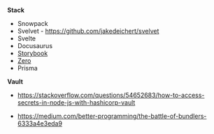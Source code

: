 **Stack**

- Snowpack 
- Svelvet  - https://github.com/jakedeichert/svelvet
- Svelte 
- Docusaurus
- [Storybook](https://www.learnstorybook.com/)
- [Zero](https://github.com/remoteinterview/zero)
- Prisma 

**Vault**

- https://stackoverflow.com/questions/54652683/how-to-access-secrets-in-node-js-with-hashicorp-vault

- https://medium.com/better-programming/the-battle-of-bundlers-6333a4e3eda9
